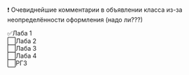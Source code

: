 :heavy_exclamation_mark: Очевиднейшие комментарии в объявлении класса из-за неопределённости оформления (надо ли???)  

:white_check_mark:Лаба 1  
:white_large_square:Лаба 2  
:white_large_square:Лаба 3  
:white_large_square:Лаба 4  
:white_large_square:РГЗ  
